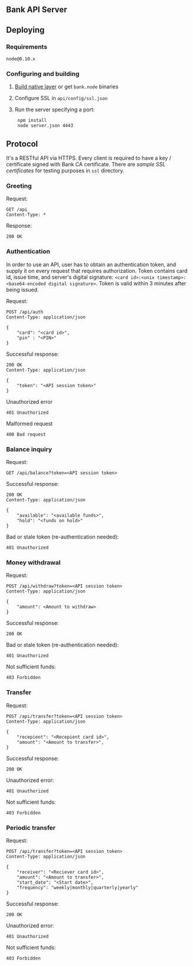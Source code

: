 Bank API Server
---------------


## Deploying


### Requirements

    node@0.10.x

### Configuring and building

1. [Build native layer](native/README.md) or get `bank.node` binaries
2. Configure SSL in `api/config/ssl.json`
3. Run the server specifying a port:

        npm install
        node server.json 4443


## Protocol


It's a RESTful API via HTTPS. Every client is required to have a key / certificate signed with Bank CA certificate. There are *sample SSL certificates* for testing purposes in `ssl` directory.


### Greeting


Request:

    GET /api
    Content-Type: *

Response:

    200 OK


### Authentication


In order to use an API, user has to obtain an authentication token, and supply it on every request that requires authorization. Token contains card id, issue time, and server's digital signature: `<card id>:<unix timestamp>:<base64-encoded digital signature>`. Token is valid within 3 minutes after being issued.


Request:

    POST /api/auth
    Content-Type: application/json

    {
        "card": "<card id>",
        "pin" : "<PIN>"
    }

Successful response:

    200 OK
    Content-Type: application/json

    {
        "token": "<API session token>"
    }

Unauthorized error

    401 Unauthorized

Malformed request

    400 Bad request


### Balance inquiry


Request:

    GET /api/balance?token=<API session token>

Successful response:

    200 OK
    Content-Type: application/json

    {
        "available": "<available funds>",
        "hold": "<funds on hold>"
    }

Bad or stale token (re-authentication needed):

    401 Unauthorized


### Money withdrawal


Request:

    POST /api/withdraw?token=<API session token>
    Content-Type: application/json

    {
        "amount": <Amount to withdraw>
    }

Successful response:

    200 OK

Bad or stale token (re-authentication needed):

    401 Unauthorized

Not sufficient funds:

    403 Forbidden


### Transfer


Request:

    POST /api/transfer?token=<API session token>
    Content-Type: application/json

    {
        "recepient": "<Recepient card id>",
        "amount": "<Amount to transfer>",
    }

Successful response:

    200 OK

Unauthorized error:

    401 Unauthorized

Not sufficient funds:

    403 Forbidden


### Periodic transfer


Request:

    POST /api/transfer?token=<API session token>
    Content-Type: application/json

    {
        "receiver": "<Reciever card id>",
        "amount": "<Amount to transfer>",
        "start_date": "<Start date>",
        "frequency": "weekly|monthly|quarterly|yearly"
    }

Successful response:

    200 OK

Unauthorized error:

    401 Unauthorized

Not sufficient funds:

    403 Forbidden
